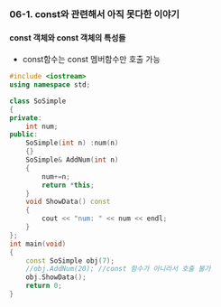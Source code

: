 ### 06-1. const와 관련해서 아직 못다한 이야기
#### const 객체와 const 객체의 특성들

- const함수는 const 멤버함수만 호출 가능
```c++
#include <iostream>
using namespace std;

class SoSimple
{
private:
	int num;
public:
	SoSimple(int n) :num(n)
	{}
	SoSimple& AddNum(int n)
	{
		num+=n;
		return *this;
	}
	void ShowData() const
	{
		cout << "num: " << num << endl;
	}
};
int main(void)
{
	const SoSimple obj(7);
	//obj.AddNum(20); //const 함수가 아니라서 호출 불가
	obj.ShowData();
	return 0;
}
```
